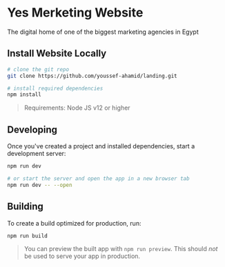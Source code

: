 # Yes Merketing Website

The digital home of one of the biggest marketing agencies in Egypt

## Install Website Locally

```bash
# clone the git repo
git clone https://github.com/youssef-ahamid/landing.git

# install required dependencies
npm install

```

> Requirements: Node JS v12 or higher

## Developing

Once you've created a project and installed dependencies, start a development server:

```bash
npm run dev

# or start the server and open the app in a new browser tab
npm run dev -- --open
```

## Building

To create a build optimized for production, run:

```bash
npm run build
```

> You can preview the built app with `npm run preview`. This should _not_ be used to serve your app in production.
